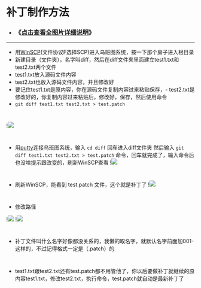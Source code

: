 # 补丁制作方法
- ### 《[点击查看全图片详细说明](https://github.com/kurumiess/OP_README/blob/master/MD/%E6%96%B0%E8%A1%A5%E4%B8%81.md)》
---
- 用[WinSCP](https://winscp.net/eng/download.php)(文件协议F选择SCP)进入乌班图系统，按一下那个房子进入根目录
- 新建目录（文件夹），名字叫diff，然后在diff文件夹里面建立test1.txt和test2.txt两个文件
- test1.txt放入源码文件内容
- test2.txt也放入源码文件内容，并且修改好
- 要记住test1.txt是原内容，你在源码文件复制内容过来粘贴保存，- test2.txt是修改好的，你复制内容过来粘贴后，修改好，保存，然后使用命令
- `git diff test1.txt test2.txt > test.patch`
#
!<img src="https://github.com/kurumiess/OP_README/blob/master/MD/doc/x001.png" />

#
- 用[putty](https://www.chiark.greenend.org.uk/~sgtatham/putty/releases/0.74.html)连接乌班图系统，输入 `cd diff`  回车进入diff文件夹
然后输入 `git diff test1.txt test2.txt > test.patch` 命令，回车就完成了，输入命令后也没啥提示跟改变的，刷新WinSCP查看
!<img src="https://github.com/kurumiess/OP_README/blob/master/MD/doc/x0004.png" />
#
- 刷新WinSCP，能看到 test.patch 文件，这个就是补丁了
!<img src="https://github.com/kurumiess/OP_README/blob/master/MD/doc/x002.png" />

#
- 修改路径

!<img src="https://github.com/kurumiess/OP_README/blob/master/MD/doc/x0003.png" />
!<img src="https://github.com/kurumiess/OP_README/blob/master/MD/doc/x0005.png" />

#
- 补丁文件叫什么名字好像都没关系的，我懒的取名字，就默认名字前面加001-这样的，不过记得格式一定是（.patch）的
#
- test1.txt跟test2.txt还有test.patch都不用管他了，你以后要做补丁就继续的原内容test1.txt，修改test2.txt，执行命令，test.patch就自动是最新补丁了
#
